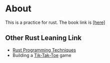 # About 

This is a practice for rust.
The book link is [[here]](https://doc.rust-lang.org/book/)
  
## Other Rust Leaning Link
- [Rust Programming Techniques](https://www.youtube.com/watch?v=vqavdUGKeb4&list=WL&index=2&t=3s)
- Building a [Tik-Tak-Toe](https://github.com/YPPAN/Tic-Tak-Toe-Rust) game
